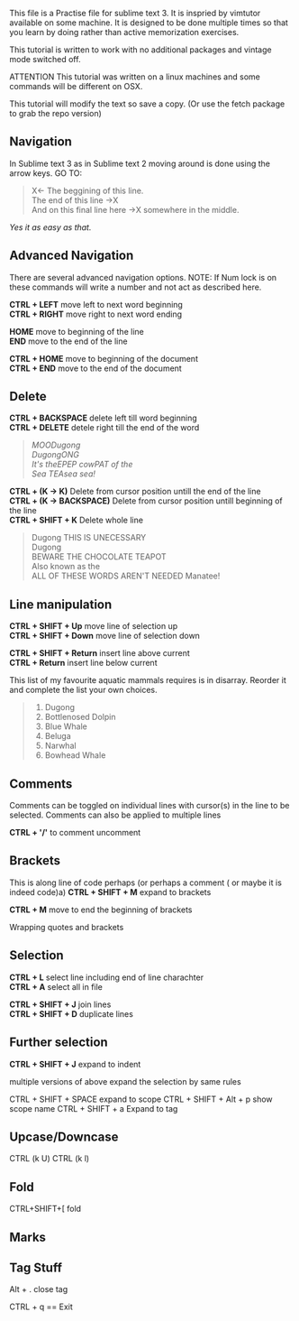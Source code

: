 This file is a Practise file for sublime text 3. It is inspried by vimtutor available on some machine.
It is designed to be done multiple times so that you learn by doing rather than active memorization exercises.

This tutorial is written to work with no additional packages and vintage mode switched off.


ATTENTION
This tutorial was written on a linux machines and some commands will be different on OSX.

This tutorial will modify the text so save a copy. (Or use the fetch package to grab the repo version)

Navigation
----------

In Sublime text 3 as in Sublime text 2 moving around is done using the arrow keys. 
GO TO:

> X<- The beggining of this line.  
> The end of this line ->X  
> And on this final line here ->X somewhere in the middle.  

*Yes it as easy as that.*

Advanced Navigation
-------------------
There are several advanced navigation options.
NOTE: If Num lock is on these commands will write a number and not act as described here.

**CTRL + LEFT** move left to next word beginning  
**CTRL + RIGHT** move right to next word ending

**HOME** move to beginning of the line  
**END** move to the end of the line

**CTRL + HOME** move to beginning of the document  
**CTRL + END** move to the end of the document


Delete
------

**CTRL + BACKSPACE** delete left till word beginning  
**CTRL + DELETE** detele right till the end of the word

> *MOODugong  
> DugongONG  
> It's theEPEP cowPAT of the  
> Sea TEAsea sea!*  


**CTRL + (K -> K)** Delete from cursor position untill the end of the line  
**CTRL + (K -> BACKSPACE)** Delete from cursor position untill beginning of the line  
**CTRL + SHIFT + K** Delete whole line


> Dugong THIS IS UNECESSARY  
> Dugong  
> BEWARE THE CHOCOLATE TEAPOT  
> Also known as the  
> ALL OF THESE WORDS AREN'T NEEDED Manatee!  

Line manipulation
-----------------

**CTRL + SHIFT + Up** move line of selection up  
**CTRL + SHIFT + Down** move line of selection down

**CTRL + SHIFT + Return** insert line above current  
**CTRL + Return** insert line below current

This list of my favourite aquatic mammals requires is in disarray.
Reorder it and complete the list your own choices.

> 1. Dugong
> 2. Bottlenosed Dolpin
> 7. Blue Whale
> 8. Beluga
> 4. Narwhal
> 5. Bowhead Whale

Comments
--------

Comments can be toggled on individual lines with cursor(s) in the line to be selected.
Comments can also be applied to multiple lines 

**CTRL + '/'** to comment uncomment

Brackets
--------

This is along line of code perhaps (or perhaps a comment ( or maybe it is indeed code)a)
**CTRL + SHIFT + M** expand to brackets

**CTRL + M** move to end the beginning of brackets

Wrapping quotes and brackets

Selection
---------

**CTRL + L** select line including end of line charachter  
**CTRL + A** select all in file


**CTRL + SHIFT + J** join lines  
**CTRL + SHIFT + D** duplicate lines

Further selection
-----------------

**CTRL + SHIFT + J** expand to indent

multiple versions of above expand the selection by same rules

CTRL + SHIFT + SPACE expand to scope
CTRL + SHIFT + Alt + p show scope name
CTRL + SHIFT + a Expand to tag


Upcase/Downcase
---------------

CTRL (k U)
CTRL (k l)

Fold
----
CTRL+SHIFT+[ fold

Marks
-----

Tag Stuff
---------
Alt + . close tag

CTRL + q == Exit